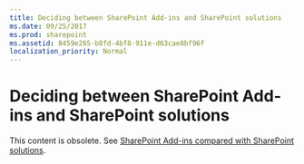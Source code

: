 ```yaml
---
title: Deciding between SharePoint Add-ins and SharePoint solutions
ms.date: 09/25/2017
ms.prod: sharepoint
ms.assetid: 8459e265-b8fd-4bf8-911e-d63cae8bf96f
localization_priority: Normal
---
```



# Deciding between SharePoint Add-ins and SharePoint solutions

This content is obsolete. See  [SharePoint Add-ins compared with SharePoint solutions](sharepoint-add-ins-compared-with-sharepoint-solutions.md). 
